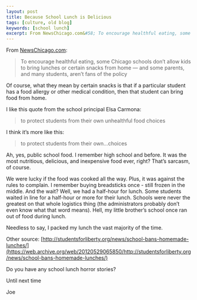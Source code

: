 ```yaml
---
layout: post
title: Because School Lunch is Delicious
tags: [culture, old blog]
keywords: [school lunch]
excerpt: From NewsChicago.com&#58; To encourage healthful eating, some Chicago schools don’t allow kids to bring lunches or certain snacks from home
---
```


From [NewsChicago.com](http://newschicago.net/tag/little-village-academy/):

<blockquote>
To encourage healthful eating, some Chicago schools don’t allow kids to bring lunches or certain snacks from home — and some parents, and many students, aren’t fans of the policy
</blockquote>

Of course, what they mean by certain snacks is that if a particular student has a food allergy or other medical condition, then that student can bring food from home.

I like this quote from the school principal Elsa Carmona:

<blockquote>
to protect students from their own unhealthful food choices
</blockquote>

I think it’s more like this:

<blockquote>
to protect students from their own…choices
</blockquote>

Ah, yes, public school food. I remember high school and before. It was the most nutritious, delicious, and inexpensive food ever, right? That’s sarcasm, of course.

We were lucky if the food was cooked all the way. Plus, it was against the rules to complain. I remember buying breadsticks once - still frozen in the middle. And the wait? Well, we had a half-hour for lunch. Some students waited in line for a half-hour or more for their lunch. Schools were never the greatest on that whole logistics thing (the administrators probably don’t even know what that word means). Hell, my little brother’s school once ran out of food during lunch.

Needless to say, I packed my lunch the vast majority of the time.

Other source: [http://studentsforliberty.org/news/school-bans-homemade-lunches/](https://web.archive.org/web/20120529065850/http://studentsforliberty.org/news/school-bans-homemade-lunches/)

Do you have any school lunch horror stories?

Until next time

Joe
